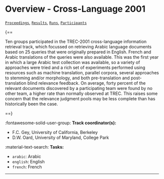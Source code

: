 # Overview - Cross-Language 2001

[`Proceedings`](./proceedings.md), [`Results`](./results.md), [`Runs`](./runs.md), [`Participants`](./participants.md)

{==

Ten groups participated in the TREC-2001 cross-language information retrieval track, which focussed on retrieving Arabic language documents based on 25 queries that were originally prepared in English. French and Arabic translations of the queries were also available. This was the first year in which a large Arabic test collection was available, so a variety of approaches were tried and a rich set of experiments performed using resources such as machine translation, parallel corpora, several approaches to stemming and/or morphology, and both pre-translation and post-translation blind relevance feedback. On average, forty percent of the relevant documents discovered by a participating team were found by no other team, a higher rate than normally observed at TREC. This raises some concern that the relevance judgment pools may be less complete than has historically been the case.

==}

:fontawesome-solid-user-group: **Track coordinator(s):**

- F.C. Gey, University of California, Berkeley 
- D.W. Oard, University of Maryland, College Park 

:material-text-search: **Tasks:**

- `arabic`: Arabic 
- `english`: English 
- `french`: French 



---

